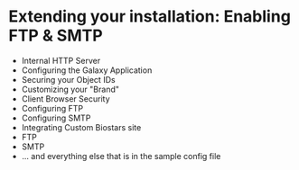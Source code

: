 # Extending your installation: Enabling FTP & SMTP

- Internal HTTP Server
- Configuring the Galaxy Application
- Securing your Object IDs
- Customizing your "Brand"
- Client Browser Security
- Configuring FTP
- Configuring SMTP
- Integrating Custom Biostars site
- FTP
- SMTP
- ... and everything else that is in the sample config file
